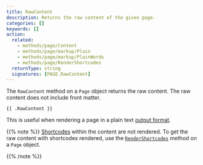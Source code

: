 ```yaml
---
title: RawContent
description: Returns the raw content of the given page.
categories: []
keywords: []
action:
  related:
    - methods/page/Content
    - methods/page/markup/Plain
    - methods/page/markup/PlainWords
    - methods/page/RenderShortcodes
  returnType: string
  signatures: [PAGE.RawContent]
---
```


The `RawContent` method on a `Page` object returns the raw content. The raw content does not include front matter.

```go-html-template
{{ .RawContent }}
```

This is useful when rendering a page in a plain text [output format].

{{% note %}}
[Shortcodes] within the content are not rendered. To get the raw content with shortcodes rendered, use the [`RenderShortcodes`] method on a `Page` object.

[shortcodes]: /getting-started/glossary/#shortcode
[`RenderShortcodes`]: /methods/page/rendershortcodes/
{{% /note %}}

[output format]: /templates/output-formats/
